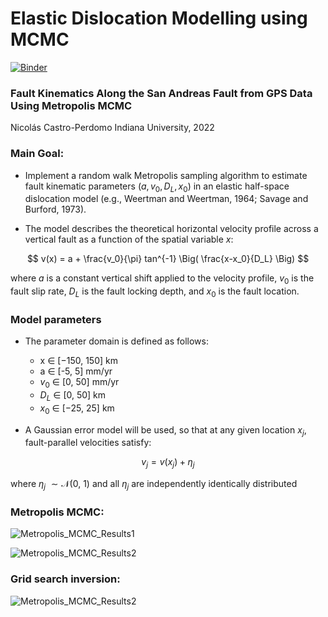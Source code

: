 # Elastic Dislocation Modelling using MCMC 
[![Binder](https://mybinder.org/badge_logo.svg)](https://mybinder.org/v2/gh/ncperdomo/Final_Project_STAT_610/HEAD?labpath=Final_Project_STAT610.ipynb)
### Fault Kinematics Along the San Andreas Fault from GPS Data Using Metropolis MCMC

Nicolás Castro-Perdomo
Indiana University, 2022

### Main Goal:
- Implement a random walk Metropolis sampling algorithm to estimate fault kinematic parameters $(a, v_0, D_L, x_0)$ in an elastic half-space dislocation model (e.g., Weertman and Weertman, 1964; Savage and Burford, 1973).

- The model describes the theoretical horizontal velocity profile across a vertical fault as a function of the spatial variable $x$:

$$
v(x) = a + \frac{v_0}{\pi} tan^{-1} \Big( \frac{x-x_0}{D_L} \Big)
$$

where $a$ is a constant vertical shift applied to the velocity profile, $v_0$ is the fault slip rate, $D_L$ is the fault locking depth, and $x_0$ is the fault location.

### Model parameters

- The parameter domain is defined as follows:
    - x $\in$ [−150, 150] km
    - a $\in$ [-5, 5] mm/yr
    - $v_0$ $\in$ [0, 50] mm/yr
    - $D_L$ $\in$ [0, 50] km
    - $x_0$ $\in$ [−25, 25] km

- A Gaussian error model will be used, so that at any given location $x_j$, fault-parallel velocities satisfy:

$$
v_j = v(x_j) + \eta_j
$$

where $\eta_j$ $\sim\mathcal{N}$(0, 1) and all $\eta_j$ are independently identically distributed

### Metropolis MCMC:

![Metropolis_MCMC_Results1](figures/corner_plot.png)

![Metropolis_MCMC_Results2](figures/MCMC_results.png)

### Grid search inversion:

![Metropolis_MCMC_Results2](figures/grid_search.png)
